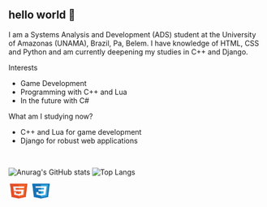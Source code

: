 ## hello world 👋

I am a Systems Analysis and Development (ADS) student at the University of Amazonas (UNAMA), Brazil, Pa, Belem.
I have knowledge of HTML, CSS and Python and am currently deepening my studies in C++ and Django.

Interests

- Game Development
- Programming with C++ and Lua
- In the future with C#

What am I studying now?

- C++ and Lua for game development
- Django for robust web applications

<br>

![Anurag's GitHub stats](https://github-readme-stats.vercel.app/api?username=KaeL0623&show_icons=true&theme=tokyonight)
![Top Langs](https://github-readme-stats.vercel.app/api/top-langs/?username=KaeL0623&layout=compact&show_icons=true&theme=tokyonight)

<div>
  <img align="center" alt="Rafa-HTML" height="30" width="40" src="https://raw.githubusercontent.com/devicons/devicon/master/icons/html5/html5-original.svg">
  <img align="center" alt="Rafa-CSS" height="30" width="40" src="https://raw.githubusercontent.com/devicons/devicon/master/icons/css3/css3-original.svg">
</div>


<!--
**KaeL0623/KaeL0623** is a ✨ _special_ ✨ repository because its `README.md` (this file) appears on your GitHub profile.

Here are some ideas to get you started:

- 🔭 I’m currently working on ...
- 🌱 I’m currently learning ...
- 👯 I’m looking to collaborate on ...
- 🤔 I’m looking for help with ...
- 💬 Ask me about ...
- 📫 How to reach me: ...
- 😄 Pronouns: ...
- ⚡ Fun fact: ...
-->
